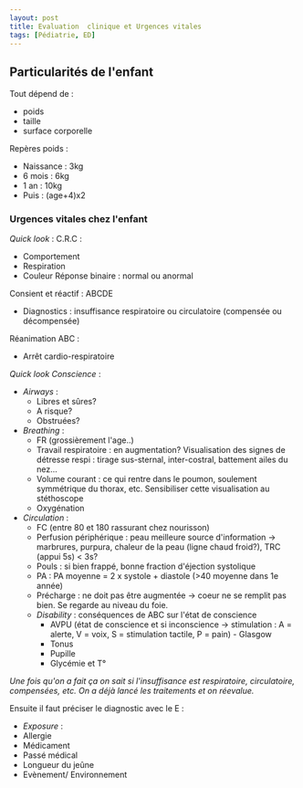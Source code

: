 ```yaml
---
layout: post
title: Evaluation  clinique et Urgences vitales
tags: [Pédiatrie, ED]
---
```

## Particularités de l'enfant

Tout dépend de :
- poids
- taille
- surface corporelle

Repères poids :
- Naissance : 3kg
- 6 mois : 6kg
- 1 an : 10kg
- Puis : (age+4)x2

### Urgences vitales chez l'enfant

*Quick look* : C.R.C :
- Comportement
- Respiration
- Couleur
Réponse binaire : normal ou anormal

Consient et réactif : ABCDE
- Diagnostics : insuffisance respiratoire ou circulatoire (compensée ou décompensée)

Réanimation ABC :
- Arrêt cardio-respiratoire

*Quick look Conscience* :
- _Airways_ :
  - Libres et sûres?
  - A risque?
  - Obstruées?
- _Breathing_ :
  - FR (grossièrement l'age..)
  - Travail respiratoire : en augmentation? Visualisation des signes de détresse respi : tirage sus-sternal, inter-costral, battement ailes du nez...
  - Volume courant : ce qui rentre dans le poumon, soulement symmétrique du thorax, etc. Sensibiliser cette visualisation au stéthoscope
  - Oxygénation
- _Circulation_ :
  - FC (entre 80 et 180 rassurant chez nourisson)
  - Perfusion périphérique : peau meilleure source d'information -> marbrures, purpura, chaleur de la peau (ligne chaud froid?), TRC (appui 5s) < 3s?
  - Pouls : si bien frappé, bonne fraction d'éjection systolique
  - PA : PA moyenne = 2 x systole + diastole (>40 moyenne dans 1e année)
  - Précharge : ne doit pas être augmentée -> coeur ne se remplit pas bien. Se regarde au niveau du foie.
  - _Disability_ : conséquences de ABC sur l'état de conscience
    - AVPU (état de conscience et si inconscience -> stimulation : A = alerte, V = voix, S = stimulation tactile, P = pain) - Glasgow
    - Tonus
    - Pupille
    - Glycémie et T°

*Une fois qu'on a fait ça on sait si l'insuffisance est respiratoire, circulatoire, compensées, etc. On a déjà lancé les traitements et on réevalue.*

Ensuite il faut préciser le diagnostic avec le E :
- _Exposure_ :
 - Allergie
 - Médicament
 - Passé médical
 - Longueur du jeûne
 - Evènement/ Environnement
